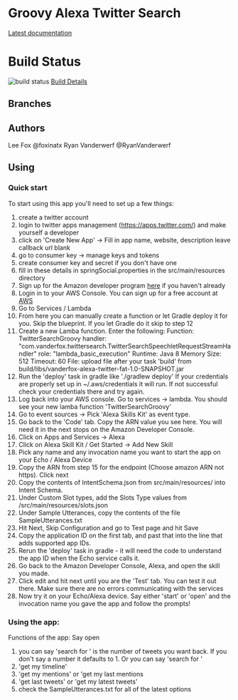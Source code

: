 # Groovy Alexa Twitter Search

[Latest documentation](https://github.com/rvanderwerf/alexa-twitter-groovy) 
# Build Status
![build status](https://travis-ci.org/rvanderwerf/alexa-twitter-groovy.svg?branch=master)
[Build Details](https://travis-ci.org/rvanderwerf/alexa-twitter-groovy/)
## Branches

## Authors
   Lee Fox @foxinatx
   Ryan Vanderwerf @RyanVanderwerf
   
## Using
### Quick start
To start using this app you'll need to set up a few things:

1. create a twitter account
2. login to twitter apps management (https://apps.twitter.com/) and make yourself a developer
3. click on 'Create New App' -> Fill in app name, website, description leave callback url blank
4. go to consumer key -> manage keys and tokens
5. create consumer key and secret if you don't have one
6. fill in these details in springSocial.properties in the src/main/resources directory
7. Sign up for the Amazon developer program [here](https://developer.amazon.com) if you haven't already
8. Login in to your AWS Console. You can sign up for a free account at [AWS](https://aws.amazon.com)
9. Go to Services / Lambda
10. From here you can manually create a function or let Gradle deploy it for you. Skip the blueprint. If you let Gradle do it skip to step 12
11. Create a new Lamba function. Enter the following: 
        Function: TwitterSearchGroovy 
        handler: "com.vanderfox.twittersearch.TwitterSearchSpeechletRequestStreamHandler"
        role: "lambda_basic_execution"
        Runtime: Java 8
        Memory Size: 512
        Timeout: 60
        File: upload file after your task 'build' from build/libs/vanderfox-alexa-twitter-fat-1.0-SNAPSHOT.jar
12. Run the 'deploy' task in gradle like './gradlew deploy' If your credentials are properly set up in ~/.aws/credentials it will run. If 
       not successful check your credentials there and try again.
13. Log back into your AWS console. Go to services -> lambda. You should see your new lamba function 'TwitterSearchGroovy'
14. Go to event sources -> Pick 'Alexa Skills Kit' as event type.
15. Go back to the 'Code' tab. Copy the ARN value you see here. You will need it in the next stops on the Amazon Developer Console.
16. Click on Apps and Services -> Alexa
17. Click on Alexa Skill Kit / Get Started -> Add New Skill
18. Pick any name and any invocation name you want to start the app on your Echo / Alexa Device
19. Copy the ARN from step 15 for the endpoint (Choose amazon ARN not https). Click next
20. Copy the contents of IntentSchema.json from src/main/resources/ into Intent Schema.
21. Under Custom Slot types, add the Slots Type values from /src/main/resources/slots.json
22. Under Sample Utterances, copy the contents of the file SampleUtterances.txt
23. Hit Next, Skip Configuration and go to Test page and hit Save
24. Copy the application ID on the first tab, and past that into the line that adds supported app IDs.
25. Rerun the 'deploy' task in gradle - it will need the code to understand the app ID when the Echo service calls it.
26. Go back to the Amazon Developer Console, Alexa, and open the skill you made.
27. Click edit and hit next until you are the 'Test' tab. You can test it out there. Make sure there are no errors communicating with the services
28. Now try it on your Echo/Alexa device. Say either 'start' or 'open' and the invocation name you gave the app and follow the prompts!

### Using the app:
Functions of the app:
Say open <invocation name>

1. you can say 'search <X> for <value>'  <X> is the number of tweets you want back. If you don't say a number it defaults to 1. Or you can say 'search for <value>'
2. 'get my timeline'
3. 'get my mentions' or 'get my last <X> mentions
4. 'get last <X> tweets' or 'get my latest tweets'
5.  check the SampleUtterances.txt for all of the latest options